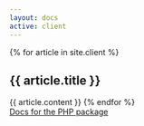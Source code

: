```yaml
---
layout: docs
active: client
---
```


{% for article in site.client %}
  <h2 id="{{ article.title | slugify }}" class="ui dividing header">{{ article.title }}</h2>
  {{ article.content }}
{% endfor %}

<div class="ui divider"></div>

<div class="ui basic clearing segment">
    <a href="server/" class="ui right floated right labeled icon button">
      <i class="right arrow icon"></i>
      Docs for the PHP package
    </a>
</div>
